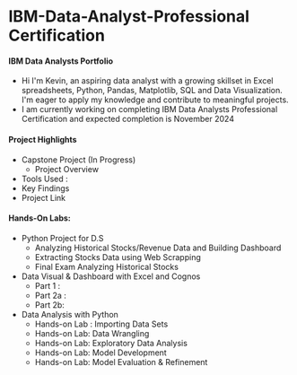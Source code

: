 # IBM-Data-Analyst-Professional Certification

#### IBM Data Analysts Portfolio

- Hi I'm Kevin, an aspiring data analyst with a growing skillset in Excel spreadsheets,  Python, Pandas, Matplotlib, SQL and Data Visualization. I'm eager to apply my knowledge and contribute to meaningful projects.
- I am currently working on completing IBM Data Analysts Professional Certification and expected completion is November 2024

#### Project Highlights
- Capstone Project (In Progress)
	- Project Overview
- Tools Used : 
- Key Findings 
- Project Link 

#### Hands-On Labs:
- Python Project for D.S 
	- Analyzing Historical Stocks/Revenue Data and Building Dashboard  
	- Extracting Stocks Data using Web Scrapping
	- Final Exam Analyzing Historical Stocks
- Data Visual & Dashboard with Excel and Cognos
	- Part 1 :
	- Part 2a :
	- Part 2b: 
- Data Analysis with Python 
	- Hands-on Lab : Importing Data Sets
	- Hands-on Lab: Data Wrangling
	- Hands-on Lab: Exploratory Data Analysis
	- Hands-on Lab: Model Development
	- Hands-on Lab: Model Evaluation & Refinement
